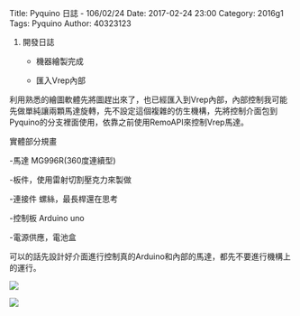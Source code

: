 Title: Pyquino 日誌 - 106/02/24
Date: 2017-02-24 23:00
Category: 2016g1
Tags: Pyquino
Author: 40323123

1. 開發日誌
    
    * 機器繪製完成
    
    * 匯入Vrep內部
    
<!-- PELICAN_END_SUMMARY -->

利用熟悉的繪圖軟體先將圖趕出來了，也已經匯入到Vrep內部，內部控制我可能先做單純讓兩顆馬達旋轉，先不設定這個複雜的仿生機構，先將控制介面包到Pyquino的分支裡面使用，依靠之前使用RemoAPI來控制Vrep馬達。

實體部分規畫

-馬達 MG996R(360度連續型)

-板件，使用雷射切割壓克力來製做

-連接件 螺絲，最長桿還在思考

-控制板 Arduino uno

-電源供應，電池盒

可以的話先設計好介面進行控制真的Arduino和內部的馬達，都先不要進行機構上的運行。



![](https://github.com/coursemdetw/project_site_files/blob/gh-pages/files/pyquino/machine/vrep_import.PNG?raw=true)

![](https://github.com/coursemdetw/project_site_files/blob/gh-pages/files/pyquino/machine/setting.PNG?raw=true)



